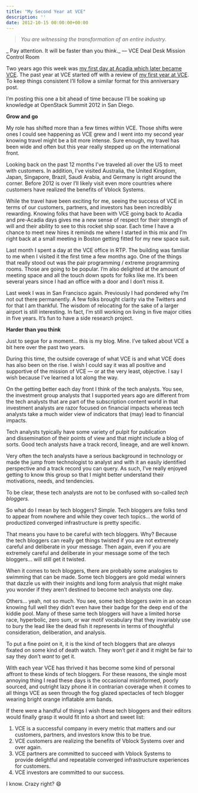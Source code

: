 ```yaml
---
title: "My Second Year at VCE"
description: ''
date: 2012-10-15 00:00:00+00:00
---
```



> *You are witnessing the transformation of an entire industry.*
> 
> 

\_ Pay attention. It will be faster than you think.\_ — VCE Deal Desk Mission Control Room

Two years ago this week was [my first day at Acadia which later became VCE](https://fudge.org/archive/private-clouds-ahead/). The past year at VCE started off with a review of [my first year at VCE](https://fudge.org/archive/my-first-year-at-vce/). To keep things consistent I’ll follow a similar format for this anniversary post.

I’m posting this one a bit ahead of time because I’ll be soaking up knowledge at OpenStack Summit 2012 in San Diego.

**Grow and go**

My role has shifted more than a few times within VCE. Those shifts were ones I could see happening as VCE grew and I went into my second year knowing travel might be a bit more intense. Sure enough, my travel has been wide and often but this year really stepped up on the international front.

Looking back on the past 12 months I’ve traveled all over the US to meet with customers. In addition, I’ve visited Australia, the United Kingdom, Japan, Singapore, Brazil, Saudi Arabia, and Germany is right around the corner. Before 2012 is over I’ll likely visit even more countries where customers have realized the benefits of Vblock Systems.

While the travel have been exciting for me, seeing the success of VCE in terms of our customers, partners, and investors has been incredibly rewarding. Knowing folks that have been with VCE going back to Acadia and pre-Acadia days gives me a new sense of respect for their strength of will and their ability to see to this rocket ship soar. Each time I have a chance to meet new hires it reminds me where I started in this mix and I’m right back at a small meeting in Boston getting fitted for my new space suit.

Last month I spent a day at the VCE office in RTP. The building was familiar to me when I visited it the first time a few months ago. One of the things that really stood out was the pair programming / extreme programming rooms. Those are going to be popular. I’m also delighted at the amount of meeting space and all the touch down spots for folks like me. It’s been several years since I had an office with a door and I don’t miss it.

Last week I was in San Francisco again. Previously I had pondered why I’m not out there permanently. A few folks brought clarity via the Twitters and for that I am thankful. The wisdom of relocating for the sake of a larger airport is still interesting. In fact, I’m still working on living in five major cities in five years. It’s fun to have a side research project.

**Harder than you think**

Just to segue for a moment… this is my blog. Mine. I’ve talked about VCE a bit here over the past two years.

During this time, the outside coverage of what VCE is and what VCE does has also been on the rise. I wish I could say it was all positive and supportive of the mission of VCE — or at the very least, objective. I say I wish because I’ve learned a lot along the way.

On the getting better each day front I think of the tech analysts. You see, the investment group analysts that I supported years ago are different from the tech analysts that are part of the subscription content world in that investment analysts are razor focused on financial impacts whereas tech analysts take a much wider view of indicators that (may) lead to financial impacts.

Tech analysts typically have some variety of pulpit for publication and dissemination of their points of view and that might include a blog of sorts. Good tech analysts have a track record, lineage, and are well known.

Very often the tech analysts have a serious background in technology or made the jump from technologist to analyst and with it an easily identified perspective and a track record you can query. As such, I’ve really enjoyed getting to know this group so that I might better understand their motivations, needs, and tendencies.

To be clear, these tech analysts are not to be confused with so-called *tech bloggers.*

So what do I mean by tech bloggers? Simple. Tech bloggers are folks tend to appear from nowhere and while they cover tech topics… the world of productized converged infrastructure is pretty specific.

That means you have to be careful with tech bloggers. Why? Because the tech bloggers can really get things twisted if you are not extremely careful and deliberate in your message. Then again, even if you are extremely careful and deliberate in your message some of the tech bloggers… will still get it twisted.

When it comes to tech bloggers, there are probably some analogies to swimming that can be made. Some tech bloggers are gold medal winners that dazzle us with their insights and long form analysis that might make you wonder if they aren’t destined to become tech analysts one day.

Others… yeah, not so much. You see, some tech bloggers swim in an ocean knowing full well they didn’t even have their badge for the deep end of the kiddie pool. Many of these same tech bloggers will have a limited horse race, hyperbolic, zero sum, or war motif vocabulary that they invariably use to bury the lead like the dead fish it represents in terms of thoughtful consideration, deliberation, and analysis.

To put a fine point on it, it is the kind of tech bloggers that are *always* fixated on some kind of death watch. They won’t *get it* and it might be fair to say they don’t *want* to get it.

With each year VCE has thrived it has become some kind of personal affront to these kinds of tech bloggers. For these reasons, the single most annoying thing I read these days is the occasional misinformed, poorly sourced, and outright lazy phone it in contrarian coverage when it comes to all things VCE as seen through the fog glazed spectacles of tech blogger wearing bright orange inflatable arm bands.

If there were a handful of things I wish these tech bloggers and their editors would finally grasp it would fit into a short and sweet list:

1. VCE is a successful company in every metric that matters and our customers, partners, and investors know this to be true.
2. VCE customers are realizing the benefits of Vblock Systems over and over again.
3. VCE partners are committed to succeed with Vblock Systems to provide delightful and repeatable converged infrastructure experiences for customers.
4. VCE investors are committed to our success.

I know. Crazy right? :smile:

